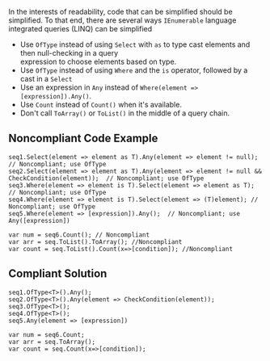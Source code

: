 
In the interests of readability, code that can be simplified should be simplified. To that end, there are several ways `IEnumerable` language integrated queries (LINQ) can be simplified

- Use `OfType` instead of using `Select` with `as` to type cast elements and then null-checking in a query<br>  expression to choose elements based on type.
- Use `OfType` instead of using `Where` and the `is` operator, followed by a cast in a `Select`
- Use an expression in `Any` instead of `Where(element => [expression]).Any()`.
- Use `Count` instead of `Count()` when it's available.
- Don't call `ToArray()` or `ToList()` in the middle of a query chain.


## Noncompliant Code Example


    seq1.Select(element => element as T).Any(element => element != null);  // Noncompliant; use OfType
    seq2.Select(element => element as T).Any(element => element != null && CheckCondition(element));  // Noncompliant; use OfType
    seq3.Where(element => element is T).Select(element => element as T); // Noncompliant; use OfType
    seq4.Where(element => element is T).Select(element => (T)element); // Noncompliant; use OfType
    seq5.Where(element => [expression]).Any();  // Noncompliant; use Any([expression])
    
    var num = seq6.Count(); // Noncompliant
    var arr = seq.ToList().ToArray(); //Noncompliant
    var count = seq.ToList().Count(x=>[condition]); //Noncompliant


## Compliant Solution


    seq1.OfType<T>().Any();
    seq2.OfType<T>().Any(element => CheckCondition(element));
    seq3.OfType<T>();
    seq4.OfType<T>();
    seq5.Any(element => [expression])
    
    var num = seq6.Count;
    var arr = seq.ToArray();
    var count = seq.Count(x=>[condition]);

